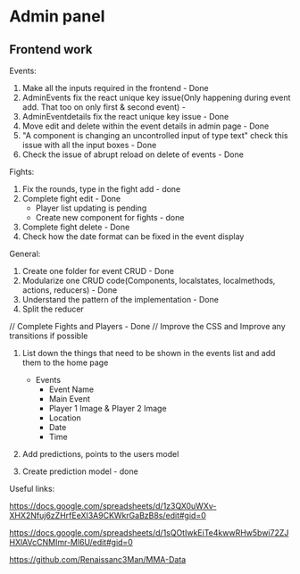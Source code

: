 # Admin panel
## Frontend work

Events:

1. Make all the inputs required in the frontend - Done
2. AdminEvents fix the react unique key issue(Only happening during event add. That too on only first & second event) - 
3. AdminEventdetails fix the react unique key issue - Done
3. Move edit and delete within the event details in admin page - Done
4. "A component is changing an uncontrolled input of type text" check this issue with all the input boxes - Done
5. Check the issue of abrupt reload on delete of events - Done

Fights:

1. Fix the rounds, type in the fight add - done
2. Complete fight edit - Done
	- Player list updating is pending
	- Create new component for fights - done
3. Complete fight delete - Done
4. Check how the date format can be fixed in the event display

General:
1. Create one folder for event CRUD - Done
2. Modularize one CRUD code(Components, localstates, localmethods, actions, reducers) - Done
3. Understand the pattern of the implementation - Done
4. Split the reducer


// Complete Fights and Players - Done
// Improve the CSS and Improve any transitions if possible

1. List down the things that need to be shown in the events list and add them to the home page
	- Events
		* Event Name
		* Main Event
		* Player 1 Image & Player 2 Image
		* Location
		* Date
		* Time


2. Add predictions, points to the users model
3. Create prediction model - done


Useful links:

https://docs.google.com/spreadsheets/d/1z3QX0uWXv-XHX2Nfuj6zZHrfEeXI3A9CKWkrGaBzB8s/edit#gid=0

https://docs.google.com/spreadsheets/d/1sQOtIwkEiTe4kwwRHw5bwi72ZJHXlAVcCNMImr-Ml6U/edit#gid=0

https://github.com/Renaissanc3Man/MMA-Data















